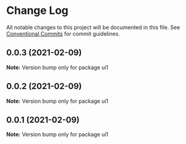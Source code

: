 # Change Log

All notable changes to this project will be documented in this file.
See [Conventional Commits](https://conventionalcommits.org) for commit guidelines.

## 0.0.3 (2021-02-09)

**Note:** Version bump only for package ui1





## 0.0.2 (2021-02-09)

**Note:** Version bump only for package ui1





## 0.0.1 (2021-02-09)

**Note:** Version bump only for package ui1
